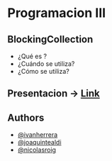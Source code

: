 # Programacion III

## BlockingCollection<T>
- ¿Qué es ?
- ¿Cuándo se utiliza?
- ¿Cómo se utiliza?

## Presentacion -> [Link](https://docs.google.com/presentation/d/1tR5eoFfEmNCZzxce6RgwQMrckm1HzYtw4DFU4k5DJ3M/edit?usp=sharing)

## Authors

- [@ivanherrera](https://github.com/ivanherreradev)
- [@joaquintealdi](https://github.com/JoaquinTealdi)
- [@nicolasroig](https://github.com/Nico-R)
